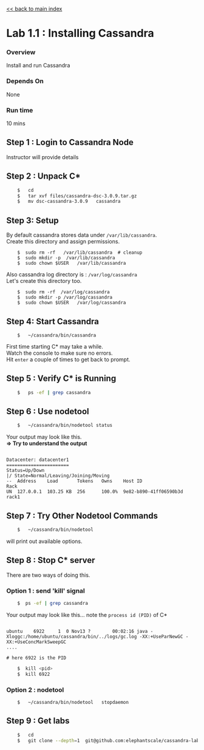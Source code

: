 <link rel='stylesheet' href='../assets/css/main.css'/>

[<< back to main index](../README.md) 

# Lab 1.1 : Installing Cassandra

### Overview
Install and run Cassandra

### Depends On 
None

### Run time
10 mins


## Step 1 : Login to Cassandra Node
Instructor will provide details

## Step 2 : Unpack C* 
```bash
    $   cd
    $   tar xvf files/cassandra-dsc-3.0.9.tar.gz
    $   mv dsc-cassandra-3.0.9   cassandra
```

## Step 3: Setup
By default cassandra stores data under `/var/lib/cassandra`.   
Create this directory and assign permissions.   
```
    $  sudo rm -rf   /var/lib/cassandra  # cleanup
    $  sudo mkdir -p  /var/lib/cassandra
    $  sudo chown $USER   /var/lib/cassandra
```

Also cassandra log directory is : `/var/log/cassandra`   
Let's create this directory too.
```
    $  sudo rm -rf  /var/log/cassandra
    $  sudo mkdir -p /var/log/cassandra
    $  sudo chown $USER   /var/log/cassandra
```



## Step 4:  Start Cassandra
```
    $   ~/cassandra/bin/cassandra
```

First time starting C* may take a while.  
Watch the console to make sure no errors.  
Hit `enter` a couple of times to get back to prompt.  

## Step 5 : Verify C* is Running
```bash
    $   ps -ef | grep cassandra
```

## Step 6 : Use nodetool
```bash
    $   ~/cassandra/bin/nodetool status
```

Your output may look like this.  
**=> Try to understand the output**
```console

Datacenter: datacenter1
=======================
Status=Up/Down
|/ State=Normal/Leaving/Joining/Moving
--  Address    Load       Tokens   Owns    Host ID                 Rack 
UN  127.0.0.1  103.25 KB  256      100.0%  9e82-b890-41ff06590b3d  rack1 

```

## Step 7 : Try Other Nodetool Commands
```bash
    $   ~/cassandra/bin/nodetool
```

will print out available options.


## Step 8 : Stop C* server
There are two ways of doing this.

### Option 1 : send 'kill' signal

```bash
    $  ps -ef | grep cassandra
```

Your output may look like this... note the `process id (PID)` of C*

```console

ubuntu    6922     1  0 Nov13 ?        00:02:16 java -Xloggc:/home/ubuntu/cassandra/bin/../logs/gc.log -XX:+UseParNewGC -XX:+UseConcMarkSweepGC
....

# here 6922 is the PID

```

```bash
    $  kill <pid>
    $  kill 6922
```


### Option 2 : nodetool
```
    $   ~/cassandra/bin/nodetool   stopdaemon
```


## Step 9 : Get labs

```bash
    $   cd
    $   git clone --depth=1  git@github.com:elephantscale/cassandra-labs.git
```
